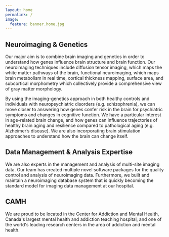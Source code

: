 ```yaml
---
layout: home
permalink: /
image:
  feature: banner.home.jpg
---
```


<div class="tiles">

<div class="tile">
  <h2 class="post-title">Neuroimaging &amp; Genetics</h2>
  <p class="post-excerpt">Our major aim is to combine brain imaging and genetics in order to understand how genes influence brain structure and brain function. Our neuroimaging techniques include diffusion tensor imaging, which maps the white matter pathways of the brain, functional neuroimaging, which maps brain metabolism in real time, cortical thickness mapping, surface area, and subcortical morphometry which collectively provide a comprehensive view of gray matter morphology.</p>
</div><!-- /.tile -->

<div class="tile">
  <p class="post-excerpt">By using the imaging-genetics approach in both healthy controls and individuals with neuropsychiatric disorders (e.g. schizophrenia), we can move closer to answering how genes confer risk in the brain for psychiatric symptoms and changes in cognitive function. We have a particular interest in age-related brain change, and how genes can influence trajectories of healthy brain aging and resilience compared to pathological aging (e.g. Alzheimer’s disease). We are also incorporating brain stimulation approaches to understand how the brain can change itself.</p>
</div><!-- /.tile -->

<div class="tile">
  <h2 class="post-title">Data Management &amp; Analysis Expertise</h2>
  <p class="post-excerpt">We are also experts in the management and analysis of multi-site imaging data. Our team has created multiple novel software packages for the quality control and analysis of neuroimaging data. Furthermore, we built and maintain a neuroimaging database system that is quickly becoming the standard model for imaging data management at our hospital.</p>
</div><!-- /.tile -->

<div class="tile">
  <h2 class="post-title">CAMH</h2>
  <p class="post-excerpt">We are proud to be located in the Center for Addiction and Mental Health, Canada's largest mental health and addiction teaching hospital, and one of the world's leading research centers in the area of addiction and mental health.</p>
</div><!-- /.tile -->
</div><!-- /.tiles -->
